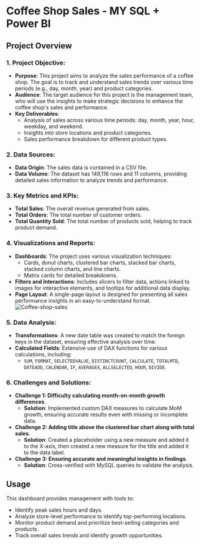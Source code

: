 # Coffee Shop Sales - MY SQL + Power BI

## Project Overview

### 1. Project Objective:
- **Purpose**: This project aims to analyze the sales performance of a coffee shop. The goal is to track and understand sales trends over various time periods (e.g., day, month, year) and product categories.
- **Audience**: The target audience for this project is the management team, who will use the insights to make strategic decisions to enhance the coffee shop's sales and performance.
- **Key Deliverables**:
  - Analysis of sales across various time periods: day, month, year, hour, weekday, and weekend.
  - Insights into store locations and product categories.
  - Sales performance breakdown for different product types.

### 2. Data Sources:
- **Data Origin**: The sales data is contained in a CSV file.
- **Data Volume**: The dataset has 149,116 rows and 11 columns, providing detailed sales information to analyze trends and performance.

### 3. Key Metrics and KPIs:
- **Total Sales**: The overall revenue generated from sales.
- **Total Orders**: The total number of customer orders.
- **Total Quantity Sold**: The total number of products sold, helping to track product demand.

### 4. Visualizations and Reports:
- **Dashboards**: The project uses various visualization techniques:
  - Cards, donut charts, clustered bar charts, stacked bar charts, stacked column charts, and line charts.
  - Matrix cards for detailed breakdowns.
- **Filters and Interactions**: Includes slicers to filter data, actions linked to images for interactive elements, and tooltips for additional data display.
- **Page Layout**: A single-page layout is designed for presenting all sales performance insights in an easy-to-understand format.
![Coffee-shop-sales](https://github.com/user-attachments/assets/8fdae537-a5fc-4355-a436-ef981e05ddfe)

### 5. Data Analysis:
- **Transformations**: A new date table was created to match the foreign keys in the dataset, ensuring effective analysis over time.
- **Calculated Fields**: Extensive use of DAX functions for various calculations, including:
  - `SUM`, `FORMAT`, `SELECTEDVALUE`, `DISTINCTCOUNT`, `CALCULATE`, `TOTALMTD`, `DATEADD`, `CALENDAR`, `IF`, `AVERAGEX`, `ALLSELECTED`, `HOUR`, `DIVIDE`.

### 6. Challenges and Solutions:
- **Challenge 1: Difficulty calculating month-on-month growth differences**.
  - **Solution**: Implemented custom DAX measures to calculate MoM growth, ensuring accurate results even with missing or incomplete data.
- **Challenge 2: Adding title above the clustered bar chart along with total sales**.
  - **Solution**: Created a placeholder using a new measure and added it to the X-axis, then created a new measure for the title and added it to the data label.
- **Challenge 3: Ensuring accurate and meaningful insights in findings**.
  - **Solution**: Cross-verified with MySQL queries to validate the analysis.
  
## **Usage**
This dashboard provides management with tools to:
- Identify peak sales hours and days.
- Analyze store-level performance to identify top-performing locations.
- Monitor product demand and prioritize best-selling categories and products.
- Track overall sales trends and identify growth opportunities.
